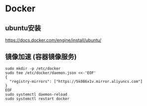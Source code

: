 # Docker

## ubuntu安装

https://docs.docker.com/engine/install/ubuntu/



## 镜像加速 (容器镜像服务)

```shell
sudo mkdir -p /etc/docker
sudo tee /etc/docker/daemon.json <<-'EOF'
{
  "registry-mirrors": ["https://5k086x1v.mirror.aliyuncs.com"]
}
EOF
sudo systemctl daemon-reload
sudo systemctl restart docker
```

